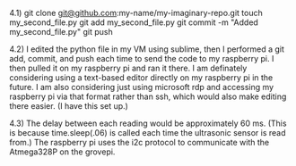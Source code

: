 4.1)
git clone git@github.com:my-name/my-imaginary-repo.git
touch my_second_file.py
git add my_second_file.py
git commit -m "Added my_second_file.py"
git push

4.2)
I edited the python file in my VM using sublime, then I performed a git add, commit, and push each time to send the code to my raspberry pi. I then pulled it on my raspberry pi and ran it there. I am definately considering using a text-based editor directly on my raspberry pi in the future. I am also considering just using microsoft rdp and accessing my raspberry pi via that format rather than ssh, which would also make editing there easier. (I have this set up.)

4.3)
The delay between each reading would be approximately 60 ms. (This is because time.sleep(.06) is called each time the ultrasonic sensor is read from.)
The raspberry pi uses the i2c protocol to communicate with the Atmega328P on the grovepi.